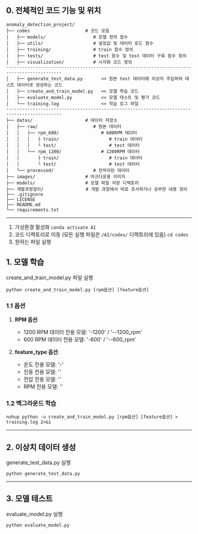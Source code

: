 ## 0. 전체적인 코드 기능 및 위치
```
anomaly_detection_project/
├── codes                     # 코드 모음
│   ├── models/                  # 모델 정의 함수
│   ├── utils/                   # 설정값 및 데이터 로드 함수 
│   ├── training/                # train 함수 정의
│   ├── tests/                   # test 함수 및 test 데이터 구축 함수 정의
│   ├── visualization/           # 시각화 코드 정의
-------------------------------------------------------------------------------------------
│   ├── generate_test_data.py       << 원본 test 데이터에 이상치 주입하여 테스트 데이터셋 생성하는 코드
│   ├── create_and_train_model.py   << 모델 학습 코드                
│   ├── evaluate_model.py           << 모델 테스트 및 평가 코드
│   └── training.log                << 학습 로그 파일
-------------------------------------------------------------------------------------------
├── datas/                    # 데이터 저장소
│   ├── raw/                     # 원본 데이터
│   │   ├── rpm_600/                # 600RPM 데이터
│   │   │   ├ train/                   # train 데이터
│   │   │   └ test/                    # test 데이터
│   │   └── rpm_1200/               # 1200RPM 데이터
│   │       ├ train/                   # train 데이터
│   │       └ test/                    # test 데이터
│   └── processed/               # 전처리된 데이터
├── images/                   # 마크다운용 이미지
├── models/                   # 모델 파일 저장 디렉토리
├── 개발과정정리/                # 개발 과정에서 따로 조사하거나 공부한 내용 정리
├── .gitignore                
├── LICENSE            
├── README.md           
└── requirements.txt               
```
---
1. 가상환경 활성화
`conda activate AI`
2. 코드 디렉토리로 이동 (모든 실행 파일은 `/AI/codes/` 디렉토리에 있음)
`cd codes`
3. 원하는 파일 실행


## 1. 모델 학습

create_and_train_model.py 파일 실행

    python create_and_train_model.py [rpm옵션] [feature옵션]

### 1.1 옵션

1. **RPM 옵션**:
    - 1200 RPM 데이터 전용 모델: '-1200' / '--1200_rpm'
    - 600 RPM 데이터 전용 모델: '-600' / '--600_rpm'

2. **feature_type 옵션**:
    - 온도 전용 모델: '-'
    - 진동 전용 모델: ''
    - 전압 전용 모델: ''
    - RPM 전용 모델: ''

### 1.2 백그라운드 학습
    nohup python -u create_and_train_model.py [rpm옵션] [feature옵션] > training.log 2>&1
---
## 2. 이상치 데이터 생성

generate_test_data.py 실행

    python generate_test_data.py
---
## 3. 모델 테스트 

evaluate_model.py 실행

    python evaluate_model.py
